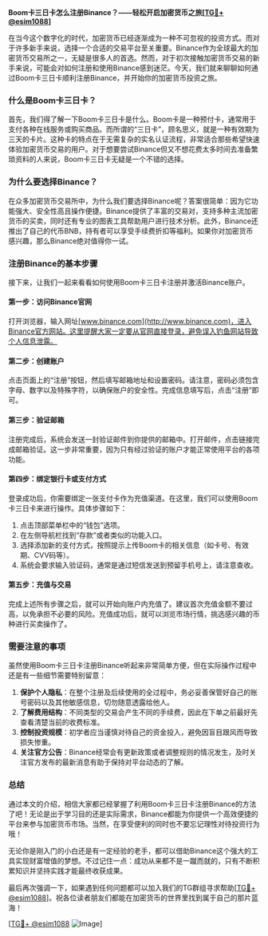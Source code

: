 **Boom卡三日卡怎么注册Binance？——轻松开启加密货币之旅[[TG💪+ @esim1088](https://t.me/s/esim1088)]**

在当今这个数字化的时代，加密货币已经逐渐成为一种不可忽视的投资方式。而对于许多新手来说，选择一个合适的交易平台至关重要。Binance作为全球最大的加密货币交易所之一，无疑是很多人的首选。然而，对于初次接触加密货币交易的新手来说，可能会对如何注册和使用Binance感到迷茫。今天，我们就来聊聊如何通过Boom卡三日卡顺利注册Binance，并开始你的加密货币投资之旅。

### **什么是Boom卡三日卡？**

首先，我们得了解一下Boom卡三日卡是什么。Boom卡是一种预付卡，通常用于支付各种在线服务或购买商品。而所谓的“三日卡”，顾名思义，就是一种有效期为三天的卡片。这种卡的特点在于无需复杂的实名认证流程，非常适合那些希望快速体验加密货币交易的用户。对于想要尝试Binance但又不想花费太多时间去准备繁琐资料的人来说，Boom卡三日卡无疑是一个不错的选择。

### **为什么要选择Binance？**

在众多加密货币交易所中，为什么我们要选择Binance呢？答案很简单：因为它功能强大、安全性高且操作便捷。Binance提供了丰富的交易对，支持多种主流加密货币的买卖，同时还有专业的图表工具帮助用户进行技术分析。此外，Binance还推出了自己的代币BNB，持有者可以享受手续费折扣等福利。如果你对加密货币感兴趣，那么Binance绝对值得你一试。

### **注册Binance的基本步骤**

接下来，让我们一起来看看如何使用Boom卡三日卡注册并激活Binance账户。

#### **第一步：访问Binance官网**
打开浏览器，输入网址[www.binance.com](http://www.binance.com)，进入Binance官方网站。这里提醒大家一定要从官网直接登录，避免误入钓鱼网站导致个人信息泄露。

#### **第二步：创建账户**
点击页面上的“注册”按钮，然后填写邮箱地址和设置密码。请注意，密码必须包含字母、数字以及特殊字符，以确保账户的安全性。完成信息填写后，点击“注册”即可。

#### **第三步：验证邮箱**
注册完成后，系统会发送一封验证邮件到你提供的邮箱中。打开邮件，点击链接完成邮箱验证。这一步非常重要，因为只有经过验证的账户才能正常使用平台的各项功能。

#### **第四步：绑定银行卡或支付方式**
登录成功后，你需要绑定一张支付卡作为充值渠道。在这里，我们可以使用Boom卡三日卡来进行操作。具体步骤如下：
1. 点击顶部菜单栏中的“钱包”选项。
2. 在左侧导航栏找到“存款”或者类似的功能入口。
3. 选择添加新的支付方式，按照提示上传Boom卡的相关信息（如卡号、有效期、CVV码等）。
4. 系统会要求输入验证码，通常是通过短信发送到预留手机号上，请注意查收。

#### **第五步：充值与交易**
完成上述所有步骤之后，就可以开始向账户内充值了。建议首次充值金额不要过高，以免承担不必要的风险。充值成功后，就可以浏览市场行情，挑选感兴趣的币种进行买卖操作了。

### **需要注意的事项**

虽然使用Boom卡三日卡注册Binance听起来非常简单方便，但在实际操作过程中还是有一些细节需要特别留意：

1. **保护个人隐私**：在整个注册及后续使用的全过程中，务必妥善保管好自己的账号密码以及其他敏感信息，切勿随意透露给他人。
2. **了解费用结构**：不同类型的交易会产生不同的手续费，因此在下单之前最好先查看清楚当前的收费标准。
3. **控制投资规模**：初学者应当谨慎对待自己的资金投入，避免因盲目跟风而导致损失惨重。
4. **关注官方公告**：Binance经常会有更新政策或者调整规则的情况发生，及时关注官方发布的最新消息有助于保持对平台动态的了解。

### **总结**

通过本文的介绍，相信大家都已经掌握了利用Boom卡三日卡注册Binance的方法了吧！无论是出于学习目的还是实际需求，Binance都能为你提供一个高效便捷的平台来参与加密货币市场。当然，在享受便利的同时也不要忘记理性对待投资行为哦！

无论你是刚入门的小白还是有一定经验的老手，都可以借助Binance这个强大的工具实现财富增值的梦想。不过记住一点：成功从来都不是一蹴而就的，只有不断积累知识并坚持实践才能最终收获成果。

最后再次强调一下，如果遇到任何问题都可以加入我们的TG群组寻求帮助[[TG💪+ @esim1088](https://t.me/s/esim1088)]。祝各位读者朋友们都能在加密货币的世界里找到属于自己的那片蓝海！

[[TG💪+ @esim1088](https://t.me/s/esim1088) ![Image](https://i.postimg.cc/4NQfJmqS/Snipaste-2025-05-13-00-14-12.png)]
